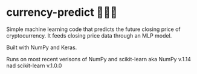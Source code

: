 # currency-predict :money_with_wings::money_with_wings::money_with_wings:
Simple machine learning code that predicts the future closing price of cryptocurrency. It feeds closing price data through an MLP model.

Built with NumPy and Keras.

Runs on most recent verisons of NumPy and scikit-learn aka NumPy v.1.14 nad scikit-learn v.1.0.0
